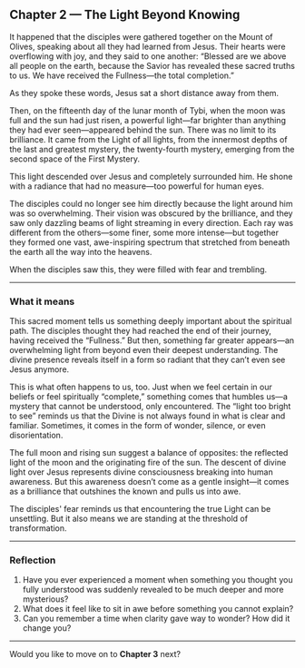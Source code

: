 ## Chapter 2 — The Light Beyond Knowing

It happened that the disciples were gathered together on the Mount of Olives, speaking about all they had learned from Jesus. Their hearts were overflowing with joy, and they said to one another:
“Blessed are we above all people on the earth, because the Savior has revealed these sacred truths to us. We have received the Fullness—the total completion.”

As they spoke these words, Jesus sat a short distance away from them.

Then, on the fifteenth day of the lunar month of Tybi, when the moon was full and the sun had just risen, a powerful light—far brighter than anything they had ever seen—appeared behind the sun. There was no limit to its brilliance. It came from the Light of all lights, from the innermost depths of the last and greatest mystery, the twenty-fourth mystery, emerging from the second space of the First Mystery.

This light descended over Jesus and completely surrounded him. He shone with a radiance that had no measure—too powerful for human eyes.

The disciples could no longer see him directly because the light around him was so overwhelming. Their vision was obscured by the brilliance, and they saw only dazzling beams of light streaming in every direction. Each ray was different from the others—some finer, some more intense—but together they formed one vast, awe-inspiring spectrum that stretched from beneath the earth all the way into the heavens.

When the disciples saw this, they were filled with fear and trembling.

---

### What it means

This sacred moment tells us something deeply important about the spiritual path. The disciples thought they had reached the end of their journey, having received the “Fullness.” But then, something far greater appears—an overwhelming light from beyond even their deepest understanding. The divine presence reveals itself in a form so radiant that they can’t even see Jesus anymore.

This is what often happens to us, too. Just when we feel certain in our beliefs or feel spiritually “complete,” something comes that humbles us—a mystery that cannot be understood, only encountered. The “light too bright to see” reminds us that the Divine is not always found in what is clear and familiar. Sometimes, it comes in the form of wonder, silence, or even disorientation.

The full moon and rising sun suggest a balance of opposites: the reflected light of the moon and the originating fire of the sun. The descent of divine light over Jesus represents divine consciousness breaking into human awareness. But this awareness doesn’t come as a gentle insight—it comes as a brilliance that outshines the known and pulls us into awe.

The disciples' fear reminds us that encountering the true Light can be unsettling. But it also means we are standing at the threshold of transformation.

---

### Reflection

1. Have you ever experienced a moment when something you thought you fully understood was suddenly revealed to be much deeper and more mysterious?
2. What does it feel like to sit in awe before something you cannot explain?
3. Can you remember a time when clarity gave way to wonder? How did it change you?

---

Would you like to move on to **Chapter 3** next?

